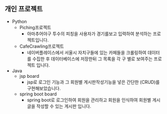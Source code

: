 ## 개인 프로젝트
* Python
  * Piching프로젝트
    * 아마추어야구 투수의 피칭을 사용자가 경기를보고 입력하여 분석하는 프로젝트입니다.
  * CafeCrawling프로젝트
    * 네이버플레이스에서 서울시 자치구들에 있는 카페들을 크롤링하여 데이터를 수집한 후 데이터베이스에 저장한뒤 그 목록을 각 구 별로 보여주는 프로젝트 입니다.
* Java
  * jsp board
     * jsp로 로그인 기능과 그 회원별 게시판작성기능을 넣은 간단한 (CRUD)를 구현해보았습니다.
  * spring boot board
     * spring boot로 로그인하여 회원을 관리하고 회원을 인식하여 회원별 게시글을 작성할 수 있는 게시판 입니다.
